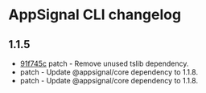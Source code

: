 # AppSignal CLI changelog

## 1.1.5

- [91f745c](https://github.com/appsignal/appsignal-javascript/commit/91f745c781d68d9726ed4ed10f51da309a2ab4e7) patch - Remove unused tslib dependency.
- patch - Update @appsignal/core dependency to 1.1.8.
- patch - Update @appsignal/core dependency to 1.1.8.



